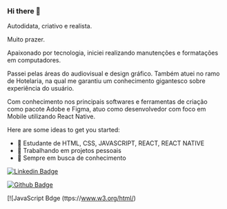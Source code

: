 ### Hi there 👋

Autodidata, criativo e realista. 

Muito prazer. 

Apaixonado por tecnologia, iniciei realizando manutenções e formatações em computadores. 

Passei pelas áreas do audiovisual e design gráfico. 
Também atuei no ramo de Hotelaria, na qual me garantiu um conhecimento gigantesco sobre experiência do usuário. 

Com conhecimento nos principais softwares e ferramentas de criação como pacote Adobe e Figma, atuo como desenvolvedor com foco em Mobile utilizando React Native.

Here are some ideas to get you started:


- 🌱 Estudante de HTML, CSS, JAVASCRIPT, REACT, REACT NATIVE
- 🔭 Trabalhando em projetos pessoais
- 🧠 Sempre em busca de conhecimento


[![Linkedin Badge](https://img.shields.io/badge/-LinkedIn-blue?style=flat-square&logo=Linkedin&logoColor=white&link=https://www.linkedin.com/in/ovictorfonseca/)](https://www.linkedin.com/in/ovictorfonseca/)

[![Github Badge](https://img.shields.io/badge/-Github-000?style=flat-square&logo=Github&logoColor=white&link=https://github.com/ofonsecavictor)](https://github.com/ofonsecavictor)

[![JavaScript Bdge (ttps://www.w3.org/html/)
